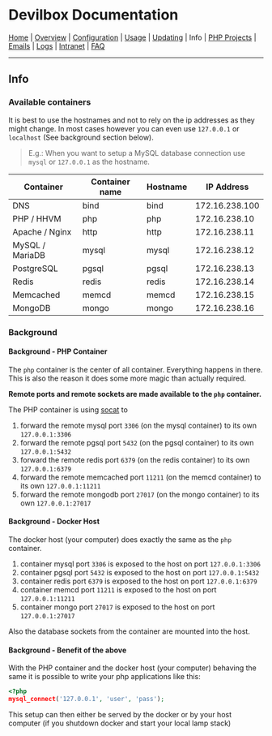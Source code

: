 # Devilbox Documentation

[Home](https://github.com/cytopia/devilbox) |
[Overview](README.md) |
[Configuration](Configuration.md) |
[Usage](Usage.md) |
[Updating](Updating.md) |
Info |
[PHP Projects](PHP_Projects.md) |
[Emails](Emails.md) |
[Logs](Logs.md) |
[Intranet](Intranet.md) |
[FAQ](FAQ.md)

----

## Info


### Available containers

It is best to use the hostnames and not to rely on the ip addresses as they might change. In most cases however you can even use `127.0.0.1` or `localhost` (See background section below).

> E.g.: When you want to setup a MySQL database connection use `mysql` or `127.0.0.1` as the hostname.

| Container       | Container name  | Hostname  | IP Address     |
|-----------------|-----------------|-----------|----------------|
| DNS             | bind            | bind      | 172.16.238.100 |
| PHP / HHVM      | php             | php       | 172.16.238.10  |
| Apache / Nginx  | http            | http      | 172.16.238.11  |
| MySQL / MariaDB | mysql           | mysql     | 172.16.238.12  |
| PostgreSQL      | pgsql           | pgsql     | 172.16.238.13  |
| Redis           | redis           | redis     | 172.16.238.14  |
| Memcached       | memcd           | memcd     | 172.16.238.15  |
| MongoDB         | mongo           | mongo     | 172.16.238.16  |

### Background

#### Background - PHP Container

The `php` container is the center of all container. Everything happens in there.
This is also the reason it does some more magic than actually required.

**Remote ports and remote sockets are made available to the `php` container.**

The PHP container is using [socat](https://linux.die.net/man/1/socat) to
1. forward the remote mysql port `3306` (on the mysql container) to its own `127.0.0.1:3306`
2. forward the remote pgsql port `5432` (on the pgsql container) to its own `127.0.0.1:5432`
3. forward the remote redis port `6379` (on the redis container) to its own `127.0.0.1:6379`
4. forward the remote memcached port `11211` (on the memcd container) to its own `127.0.0.1:11211`
5. forward the remote mongodb port `27017` (on the mongo container) to its own `127.0.0.1:27017`


#### Background - Docker Host

The docker host (your computer) does exactly the same as the `php` container.
1. container mysql port `3306` is exposed to the host on port `127.0.0.1:3306`
2. container pgsql port `5432` is exposed to the host on port `127.0.0.1:5432`
3. container redis port `6379` is exposed to the host on port `127.0.0.1:6379`
3. container memcd port `11211` is exposed to the host on port `127.0.0.1:11211`
3. container mongo port `27017` is exposed to the host on port `127.0.0.1:27017`

Also the database sockets from the container are mounted into the host.

#### Background - Benefit of the above

With the PHP container and the docker host (your computer) behaving the same it is possible to write your php applications like this:
```php
<?php
mysql_connect('127.0.0.1', 'user', 'pass');
```

This setup can then either be served by the docker or by your host computer (if you shutdown docker and start your local lamp stack)
